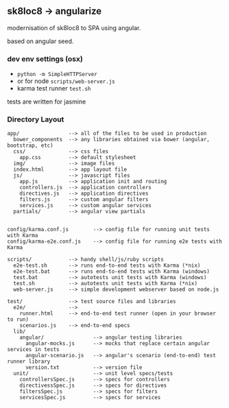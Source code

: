 ## sk8loc8 -> angularize

modernisation of sk8loc8 to SPA using angular.

based on angular seed.


### dev env settings (osx)

* `python -m SimpleHTTPServer`
* or for node `scripts/web-server.js`
* karma test runner `test.sh`

tests are written for jasmine

### Directory Layout

    app/                --> all of the files to be used in production
      bower_components  --> any libraries obtained via bower (angular, bootstrap, etc)
      css/              --> css files
        app.css         --> default stylesheet
      img/              --> image files
      index.html        --> app layout file 
      js/               --> javascript files
        app.js          --> application init and routing
        controllers.js  --> application controllers
        directives.js   --> application directives
        filters.js      --> custom angular filters
        services.js     --> custom angular services
      partials/         --> angular view partials
        

    config/karma.conf.js        --> config file for running unit tests with Karma
    config/karma-e2e.conf.js    --> config file for running e2e tests with Karma

    scripts/            --> handy shell/js/ruby scripts
      e2e-test.sh       --> runs end-to-end tests with Karma (*nix)
      e2e-test.bat      --> runs end-to-end tests with Karma (windows)
      test.bat          --> autotests unit tests with Karma (windows)
      test.sh           --> autotests unit tests with Karma (*nix)
      web-server.js     --> simple development webserver based on node.js

    test/               --> test source files and libraries
      e2e/              -->
        runner.html     --> end-to-end test runner (open in your browser to run)
        scenarios.js    --> end-to-end specs
      lib/
        angular/                --> angular testing libraries
          angular-mocks.js      --> mocks that replace certain angular services in tests
          angular-scenario.js   --> angular's scenario (end-to-end) test runner library
          version.txt           --> version file
      unit/                     --> unit level specs/tests
        controllersSpec.js      --> specs for controllers
        directivessSpec.js      --> specs for directives
        filtersSpec.js          --> specs for filters
        servicesSpec.js         --> specs for services
